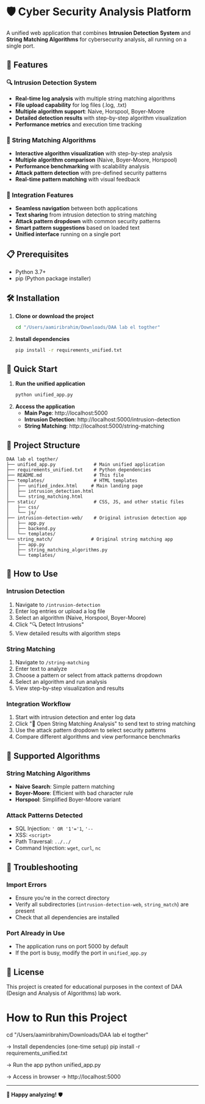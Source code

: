 # 🛡️ Cyber Security Analysis Platform

A unified web application that combines **Intrusion Detection System** and **String Matching Algorithms** for cybersecurity analysis, all running on a single port.

## 🚀 Features

### 🔍 Intrusion Detection System

- **Real-time log analysis** with multiple string matching algorithms
- **File upload capability** for log files (.log, .txt)
- **Multiple algorithm support**: Naive, Horspool, Boyer-Moore
- **Detailed detection results** with step-by-step algorithm visualization
- **Performance metrics** and execution time tracking

### 🔗 String Matching Algorithms

- **Interactive algorithm visualization** with step-by-step analysis
- **Multiple algorithm comparison** (Naive, Boyer-Moore, Horspool)
- **Performance benchmarking** with scalability analysis
- **Attack pattern detection** with pre-defined security patterns
- **Real-time pattern matching** with visual feedback

### 🔄 Integration Features

- **Seamless navigation** between both applications
- **Text sharing** from intrusion detection to string matching
- **Attack pattern dropdown** with common security patterns
- **Smart pattern suggestions** based on loaded text
- **Unified interface** running on a single port

## 📋 Prerequisites

- Python 3.7+
- pip (Python package installer)

## 🛠️ Installation

1. **Clone or download the project**
   ```bash
   cd "/Users/aamiribrahim/Downloads/DAA lab el togther"
   ```
2. **Install dependencies**
   ```bash
   pip install -r requirements_unified.txt
   ```

## 🚀 Quick Start

1. **Run the unified application**
   ```bash
   python unified_app.py
   ```
2. **Access the application**
   - **Main Page**: http://localhost:5000
   - **Intrusion Detection**: http://localhost:5000/intrusion-detection
   - **String Matching**: http://localhost:5000/string-matching

## 📁 Project Structure

```
DAA lab el togther/
├── unified_app.py              # Main unified application
├── requirements_unified.txt    # Python dependencies
├── README.md                   # This file
├── templates/                  # HTML templates
│   ├── unified_index.html     # Main landing page
│   ├── intrusion_detection.html
│   └── string_matching.html
├── static/                     # CSS, JS, and other static files
│   ├── css/
│   └── js/
├── intrusion-detection-web/    # Original intrusion detection app
│   ├── app.py
│   ├── backend.py
│   └── templates/
└── string_match/              # Original string matching app
    ├── app.py
    ├── string_matching_algorithms.py
    └── templates/
```

## 🎯 How to Use

### Intrusion Detection

1. Navigate to `/intrusion-detection`
2. Enter log entries or upload a log file
3. Select an algorithm (Naive, Horspool, Boyer-Moore)
4. Click "🔍 Detect Intrusions"
5. View detailed results with algorithm steps

### String Matching

1. Navigate to `/string-matching`
2. Enter text to analyze
3. Choose a pattern or select from attack patterns dropdown
4. Select an algorithm and run analysis
5. View step-by-step visualization and results

### Integration Workflow

1. Start with intrusion detection and enter log data
2. Click "🔗 Open String Matching Analysis" to send text to string matching
3. Use the attack pattern dropdown to select security patterns
4. Compare different algorithms and view performance benchmarks

## 🔧 Supported Algorithms

### String Matching Algorithms

- **Naive Search**: Simple pattern matching
- **Boyer-Moore**: Efficient with bad character rule
- **Horspool**: Simplified Boyer-Moore variant

### Attack Patterns Detected

- SQL Injection: `' OR '1'='1`, `'--`
- XSS: `<script>`
- Path Traversal: `../../`
- Command Injection: `wget`, `curl`, `nc`

## 🔧 Troubleshooting

### Import Errors

- Ensure you're in the correct directory
- Verify all subdirectories (`intrusion-detection-web`, `string_match`) are present
- Check that all dependencies are installed

### Port Already in Use

- The application runs on port 5000 by default
- If the port is busy, modify the port in `unified_app.py`

## 📝 License

This project is created for educational purposes in the context of DAA (Design and Analysis of Algorithms) lab work.


# How to Run this Project

cd "/Users/aamiribrahim/Downloads/DAA lab el togther"

-> Install dependencies (one-time setup)
pip install -r requirements_unified.txt

-> Run the app
python unified_app.py

-> Access in browser
-> http://localhost:5000

---

**🚀 Happy analyzing!** 🛡️
